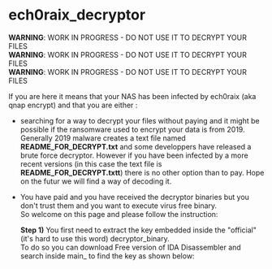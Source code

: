 # ech0raix_decryptor

**WARNING**: WORK IN PROGRESS - DO NOT USE IT TO DECRYPT YOUR FILES  
**WARNING**: WORK IN PROGRESS - DO NOT USE IT TO DECRYPT YOUR FILES  
**WARNING**: WORK IN PROGRESS - DO NOT USE IT TO DECRYPT YOUR FILES  
  
If you are here it means that your NAS has been infected by ech0raix (aka qnap encrypt) and that you 
are either :  
  
- searching for a way to decrypt your files without paying and it might be possible if the ransomware used to encrypt your data is from 2019.  
  Generally 2019 malware creates a text file named **README_FOR_DECRYPT.txt** and some developpers have released a brute force decryptor.
  However if you have been infected by a more recent versions (in this case the text file is **README_FOR_DECRYPT.txtt**) there is no other option than to pay.
  Hope on the futur we will find a way of decoding it.  
    
- You have paid and you have received the decryptor binaries but you don't trust them and you want to execute virus free binary.  
  So welcome on this page and please follow the instruction:
  
  **Step 1)** You first need to extract the key embedded inside the "official" (it's hard to use this word) decryptor_binary.  
              To do so you can download Free version of IDA Disassembler and search inside main_ to find the key as shown below:



